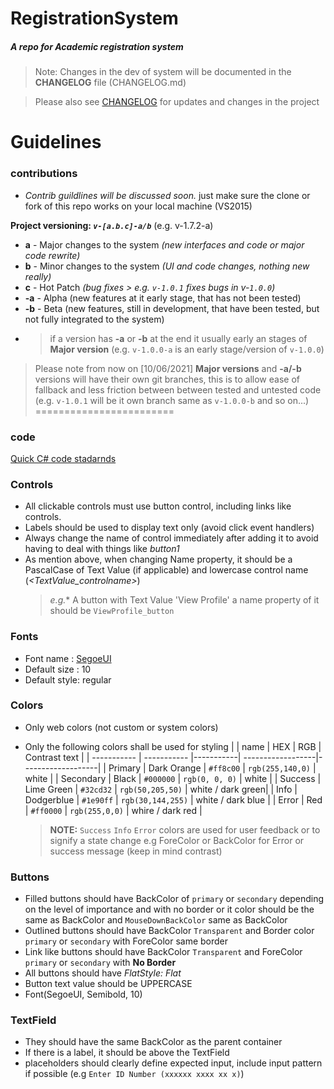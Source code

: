 # RegistrationSystem
##### A repo for Academic registration system

> Note: Changes in the dev of system will be documented in the **CHANGELOG** file (CHANGELOG.md)

> Please also see [CHANGELOG](https://github.com/MpiloISTN/RegistrationSystem/blob/main/CHANGELOG.md) for updates and changes in the project

# Guidelines
### contributions
- *Contrib guildlines will be discussed soon.*
just make sure the clone or fork of this repo works on your local machine (VS2015)


**Project versioning: *`v-[a.b.c]-a/b`*** (e.g. v-1.7.2-a)
 - **a** - Major changes to the system *(new interfaces and code or major code rewrite)*
 - **b** - Minor changes to the system *(UI and code changes, nothing new really)*
 - **c** - Hot Patch *(bug fixes > e.g. `v-1.0.1` fixes bugs in v-`1.0.0`)*
 - **-a** - Alpha (new features at it early stage, that has not been tested)
 - **-b** - Beta (new features, still in development, that have been tested, but not fully integrated to the system)
 - > if a version has **-a** or **-b** at the end it usually early an stages of **Major version** 
 (e.g. `v-1.0.0-a` is an early stage/version of `v-1.0.0`)
 

> Please note from now on [10/06/2021] **Major versions**  and **-a/-b** versions will have their own git branches, 
this is to allow ease of fallback and less friction between between tested and untested code  
(e.g. `v-1.0.1` will be it own branch same as `v-1.0.0-b` and so on...)
========================

### code
[Quick C# code stadarnds](https://www.geeksforgeeks.org/c-sharp-coding-standards/)

### Controls
- All clickable controls must use button control, including links like controls.
- Labels should be used to display text only (avoid click event handlers)
- Always change the name of control immediately after adding it to avoid having to deal with things like *button1*
- As mention above, when changing Name property, it should be a PascalCase of Text Value (if applicable) and lowercase control name (*<TextValue_controlname>*)
    > *e.g.** A button with Text Value 'View Profile' a name property of it should be `ViewProfile_button`

### Fonts 
- Font name : [SegoeUI](https://docs.microsoft.com/en-us/typography/font-list/segoe-ui)
- Default size : 10
- Default style: regular

### Colors
- Only web colors (not custom or system colors)
- Only the following colors shall be used for styling
  |             | name        | HEX       | RGB               | Contrast text     |
  | ----------- | ----------- |-----------| ------------------|-------------------|
  | Primary     | Dark Orange | `#ff8c00` | `rgb(255,140,0)`  | white             |
  | Secondary   | Black       | `#000000` | `rgb(0, 0, 0)`    | white             |
  | Success     | Lime Green  | `#32cd32` | `rgb(50,205,50)`  | white / dark green|
  | Info        | Dodgerblue  | `#1e90ff` | `rgb(30,144,255)` | white / dark blue |
  | Error       | Red         | `#ff0000` | `rgb(255,0,0)`    | whire / dark red  |
  
  > **NOTE:** `Success` `Info` `Error` colors are used for user feedback or to signify a state change e.g ForeColor or BackColor for Error or success message (keep in mind contrast)

### Buttons
- Filled buttons should have BackColor of `primary` or `secondary` depending on the level of importance and with no border or it color should be the same as BackColor and `MouseDownBackColor` same as BackColor
- Outlined buttons should have BackColor `Transparent` and Border color `primary` or  `secondary` with ForeColor same border
- Link like buttons should have BackColor `Transparent` and ForeColor `primary` or  `secondary` with **No Border**
- All buttons should have *FlatStyle: Flat*
- Button text value should be UPPERCASE 
- Font(SegoeUI, Semibold, 10)

### TextField
- They should have the same BackColor as the parent container
- If there is a label, it should be above the TextField
- placeholders should clearly define expected input, include input pattern if possible (e.g `Enter ID Number (xxxxxx xxxx xx x)`)
